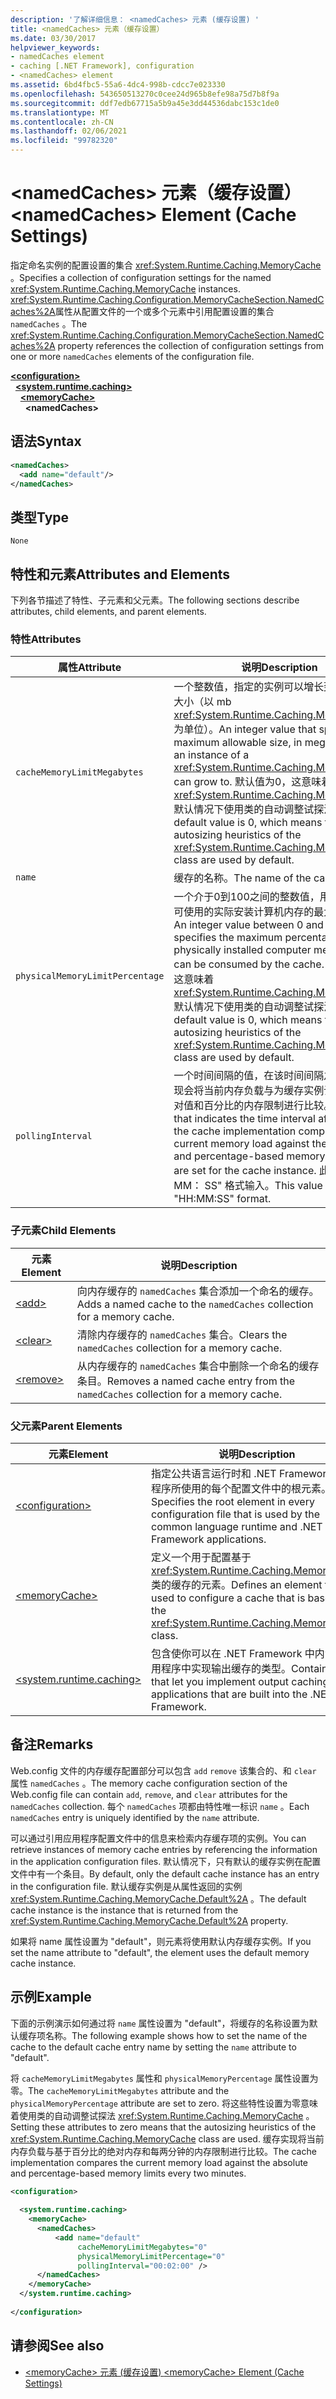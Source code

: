 ```yaml
---
description: '了解详细信息： <namedCaches> 元素 (缓存设置) '
title: <namedCaches> 元素（缓存设置）
ms.date: 03/30/2017
helpviewer_keywords:
- namedCaches element
- caching [.NET Framework], configuration
- <namedCaches> element
ms.assetid: 6bd4fbc5-55a6-4dc4-998b-cdcc7e023330
ms.openlocfilehash: 543650513270c0cee24d965b8efe98a75d7b8f9a
ms.sourcegitcommit: ddf7edb67715a5b9a45e3dd44536dabc153c1de0
ms.translationtype: MT
ms.contentlocale: zh-CN
ms.lasthandoff: 02/06/2021
ms.locfileid: "99782320"
---
```

# <a name="namedcaches-element-cache-settings"></a><span data-ttu-id="35d44-103">\<namedCaches> 元素（缓存设置）</span><span class="sxs-lookup"><span data-stu-id="35d44-103">\<namedCaches> Element (Cache Settings)</span></span>

<span data-ttu-id="35d44-104">指定命名实例的配置设置的集合 <xref:System.Runtime.Caching.MemoryCache> 。</span><span class="sxs-lookup"><span data-stu-id="35d44-104">Specifies a collection of configuration settings for the named <xref:System.Runtime.Caching.MemoryCache> instances.</span></span> <span data-ttu-id="35d44-105"><xref:System.Runtime.Caching.Configuration.MemoryCacheSection.NamedCaches%2A>属性从配置文件的一个或多个元素中引用配置设置的集合 `namedCaches` 。</span><span class="sxs-lookup"><span data-stu-id="35d44-105">The <xref:System.Runtime.Caching.Configuration.MemoryCacheSection.NamedCaches%2A> property references the collection of configuration settings from one or more `namedCaches` elements of the configuration file.</span></span>  
  
[**\<configuration>**](../configuration-element.md)\
&nbsp;&nbsp;[**\<system.runtime.caching>**](system-runtime-caching-element-cache-settings.md)\
&nbsp;&nbsp;&nbsp;&nbsp;[**\<memoryCache>**](memorycache-element-cache-settings.md)\
&nbsp;&nbsp;&nbsp;&nbsp;&nbsp;&nbsp;**\<namedCaches>**  
  
## <a name="syntax"></a><span data-ttu-id="35d44-106">语法</span><span class="sxs-lookup"><span data-stu-id="35d44-106">Syntax</span></span>  
  
```xml  
<namedCaches>  
  <add name="default"/>
</namedCaches>  
```  
  
## <a name="type"></a><span data-ttu-id="35d44-107">类型</span><span class="sxs-lookup"><span data-stu-id="35d44-107">Type</span></span>  

 `None`  
  
## <a name="attributes-and-elements"></a><span data-ttu-id="35d44-108">特性和元素</span><span class="sxs-lookup"><span data-stu-id="35d44-108">Attributes and Elements</span></span>  

 <span data-ttu-id="35d44-109">下列各节描述了特性、子元素和父元素。</span><span class="sxs-lookup"><span data-stu-id="35d44-109">The following sections describe attributes, child elements, and parent elements.</span></span>  
  
### <a name="attributes"></a><span data-ttu-id="35d44-110">特性</span><span class="sxs-lookup"><span data-stu-id="35d44-110">Attributes</span></span>  
  
|<span data-ttu-id="35d44-111">属性</span><span class="sxs-lookup"><span data-stu-id="35d44-111">Attribute</span></span>|<span data-ttu-id="35d44-112">说明</span><span class="sxs-lookup"><span data-stu-id="35d44-112">Description</span></span>|  
|---------------|-----------------|  
|`cacheMemoryLimitMegabytes`|<span data-ttu-id="35d44-113">一个整数值，指定的实例可以增长到的最大允许大小（以 mb <xref:System.Runtime.Caching.MemoryCache> 为单位）。</span><span class="sxs-lookup"><span data-stu-id="35d44-113">An integer value that specifies the maximum allowable size, in megabytes, that an instance of a <xref:System.Runtime.Caching.MemoryCache> can grow to.</span></span> <span data-ttu-id="35d44-114">默认值为0，这意味着 <xref:System.Runtime.Caching.MemoryCache> 默认情况下使用类的自动调整试探法。</span><span class="sxs-lookup"><span data-stu-id="35d44-114">The default value is 0, which means that the autosizing heuristics of the <xref:System.Runtime.Caching.MemoryCache> class are used by default.</span></span>|  
|`name`|<span data-ttu-id="35d44-115">缓存的名称。</span><span class="sxs-lookup"><span data-stu-id="35d44-115">The name of the cache.</span></span>|  
|`physicalMemoryLimitPercentage`|<span data-ttu-id="35d44-116">一个介于0到100之间的整数值，用于指定缓存可使用的实际安装计算机内存的最大百分比。</span><span class="sxs-lookup"><span data-stu-id="35d44-116">An integer value between 0 and 100 that specifies the maximum percentage of physically installed computer memory that can be consumed by the cache.</span></span> <span data-ttu-id="35d44-117">默认值为0，这意味着 <xref:System.Runtime.Caching.MemoryCache> 默认情况下使用类的自动调整试探法。</span><span class="sxs-lookup"><span data-stu-id="35d44-117">The default value is 0, which means that the autosizing heuristics of the <xref:System.Runtime.Caching.MemoryCache> class are used by default.</span></span>|  
|`pollingInterval`|<span data-ttu-id="35d44-118">一个时间间隔的值，在该时间间隔之后，缓存实现会将当前内存负载与为缓存实例设置的基于绝对值和百分比的内存限制进行比较。</span><span class="sxs-lookup"><span data-stu-id="35d44-118">A value that indicates the time interval after which the cache implementation compares the current memory load against the absolute and percentage-based memory limits that are set for the cache instance.</span></span> <span data-ttu-id="35d44-119">此值以 "HH： MM： SS" 格式输入。</span><span class="sxs-lookup"><span data-stu-id="35d44-119">This value is entered in "HH:MM:SS" format.</span></span>|  
  
### <a name="child-elements"></a><span data-ttu-id="35d44-120">子元素</span><span class="sxs-lookup"><span data-stu-id="35d44-120">Child Elements</span></span>  
  
|<span data-ttu-id="35d44-121">元素</span><span class="sxs-lookup"><span data-stu-id="35d44-121">Element</span></span>|<span data-ttu-id="35d44-122">说明</span><span class="sxs-lookup"><span data-stu-id="35d44-122">Description</span></span>|  
|-------------|-----------------|  
|[\<add>](add-element-for-namedcaches.md)|<span data-ttu-id="35d44-123">向内存缓存的 `namedCaches` 集合添加一个命名的缓存。</span><span class="sxs-lookup"><span data-stu-id="35d44-123">Adds a named cache to the `namedCaches` collection for a memory cache.</span></span>|  
|[\<clear>](clear-element-for-namedcaches.md)|<span data-ttu-id="35d44-124">清除内存缓存的 `namedCaches` 集合。</span><span class="sxs-lookup"><span data-stu-id="35d44-124">Clears the `namedCaches` collection for a memory cache.</span></span>|  
|[\<remove>](remove-element-for-namedcaches.md)|<span data-ttu-id="35d44-125">从内存缓存的 `namedCaches` 集合中删除一个命名的缓存条目。</span><span class="sxs-lookup"><span data-stu-id="35d44-125">Removes a named cache entry from the `namedCaches` collection for a memory cache.</span></span>|  
  
### <a name="parent-elements"></a><span data-ttu-id="35d44-126">父元素</span><span class="sxs-lookup"><span data-stu-id="35d44-126">Parent Elements</span></span>  
  
|<span data-ttu-id="35d44-127">元素</span><span class="sxs-lookup"><span data-stu-id="35d44-127">Element</span></span>|<span data-ttu-id="35d44-128">说明</span><span class="sxs-lookup"><span data-stu-id="35d44-128">Description</span></span>|  
|-------------|-----------------|  
|[\<configuration>](../configuration-element.md)|<span data-ttu-id="35d44-129">指定公共语言运行时和 .NET Framework 应用程序所使用的每个配置文件中的根元素。</span><span class="sxs-lookup"><span data-stu-id="35d44-129">Specifies the root element in every configuration file that is used by the common language runtime and .NET Framework applications.</span></span>|  
|[\<memoryCache>](memorycache-element-cache-settings.md)|<span data-ttu-id="35d44-130">定义一个用于配置基于 <xref:System.Runtime.Caching.MemoryCache> 类的缓存的元素。</span><span class="sxs-lookup"><span data-stu-id="35d44-130">Defines an element that is used to configure a cache that is based on the <xref:System.Runtime.Caching.MemoryCache> class.</span></span>|  
|[\<system.runtime.caching>](system-runtime-caching-element-cache-settings.md)|<span data-ttu-id="35d44-131">包含使你可以在 .NET Framework 中内置的应用程序中实现输出缓存的类型。</span><span class="sxs-lookup"><span data-stu-id="35d44-131">Contains types that let you implement output caching in applications that are built into the .NET Framework.</span></span>|  
  
## <a name="remarks"></a><span data-ttu-id="35d44-132">备注</span><span class="sxs-lookup"><span data-stu-id="35d44-132">Remarks</span></span>  

 <span data-ttu-id="35d44-133">Web.config 文件的内存缓存配置部分可以包含 `add` `remove` 该集合的、和 `clear` 属性 `namedCaches` 。</span><span class="sxs-lookup"><span data-stu-id="35d44-133">The memory cache configuration section of the Web.config file can contain `add`, `remove`, and `clear` attributes for the `namedCaches` collection.</span></span> <span data-ttu-id="35d44-134">每个 `namedCaches` 项都由特性唯一标识 `name` 。</span><span class="sxs-lookup"><span data-stu-id="35d44-134">Each `namedCaches` entry is uniquely identified by the `name` attribute.</span></span>  
  
 <span data-ttu-id="35d44-135">可以通过引用应用程序配置文件中的信息来检索内存缓存项的实例。</span><span class="sxs-lookup"><span data-stu-id="35d44-135">You can retrieve instances of memory cache entries by referencing the information in the application configuration files.</span></span> <span data-ttu-id="35d44-136">默认情况下，只有默认的缓存实例在配置文件中有一个条目。</span><span class="sxs-lookup"><span data-stu-id="35d44-136">By default, only the default cache instance has an entry in the configuration file.</span></span> <span data-ttu-id="35d44-137">默认缓存实例是从属性返回的实例 <xref:System.Runtime.Caching.MemoryCache.Default%2A> 。</span><span class="sxs-lookup"><span data-stu-id="35d44-137">The default cache instance is the instance that is returned from the <xref:System.Runtime.Caching.MemoryCache.Default%2A> property.</span></span>  
  
 <span data-ttu-id="35d44-138">如果将 name 属性设置为 "default"，则元素将使用默认内存缓存实例。</span><span class="sxs-lookup"><span data-stu-id="35d44-138">If you set the name attribute to "default", the element uses the default memory cache instance.</span></span>  
  
## <a name="example"></a><span data-ttu-id="35d44-139">示例</span><span class="sxs-lookup"><span data-stu-id="35d44-139">Example</span></span>  

 <span data-ttu-id="35d44-140">下面的示例演示如何通过将 `name` 属性设置为 "default"，将缓存的名称设置为默认缓存项名称。</span><span class="sxs-lookup"><span data-stu-id="35d44-140">The following example shows how to set the name of the cache to the default cache entry name by setting the `name` attribute to "default".</span></span>  
  
 <span data-ttu-id="35d44-141">将 `cacheMemoryLimitMegabytes` 属性和 `physicalMemoryPercentage` 属性设置为零。</span><span class="sxs-lookup"><span data-stu-id="35d44-141">The `cacheMemoryLimitMegabytes` attribute and the `physicalMemoryPercentage` attribute are set to zero.</span></span> <span data-ttu-id="35d44-142">将这些特性设置为零意味着使用类的自动调整试探法 <xref:System.Runtime.Caching.MemoryCache> 。</span><span class="sxs-lookup"><span data-stu-id="35d44-142">Setting these attributes to zero means that the autosizing heuristics of the <xref:System.Runtime.Caching.MemoryCache> class are used.</span></span> <span data-ttu-id="35d44-143">缓存实现将当前内存负载与基于百分比的绝对内存和每两分钟的内存限制进行比较。</span><span class="sxs-lookup"><span data-stu-id="35d44-143">The cache implementation compares the current memory load against the absolute and percentage-based memory limits every two minutes.</span></span>  
  
```xml  
<configuration>  
  
  <system.runtime.caching>  
    <memoryCache>  
      <namedCaches>  
          <add name="default"
               cacheMemoryLimitMegabytes="0"
               physicalMemoryLimitPercentage="0"  
               pollingInterval="00:02:00" />  
      </namedCaches>  
    </memoryCache>  
  </system.runtime.caching>  
  
</configuration>  
```  
  
## <a name="see-also"></a><span data-ttu-id="35d44-144">请参阅</span><span class="sxs-lookup"><span data-stu-id="35d44-144">See also</span></span>

- [<span data-ttu-id="35d44-145">\<memoryCache> 元素 (缓存设置) </span><span class="sxs-lookup"><span data-stu-id="35d44-145">\<memoryCache> Element (Cache Settings)</span></span>](memorycache-element-cache-settings.md)
